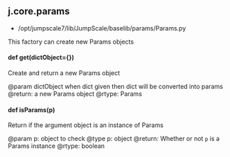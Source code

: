 ## j.core.params

- /opt/jumpscale7/lib/JumpScale/baselib/params/Params.py

This factory can create new Params objects

#### def get(dictObject=\{\}) 

Create and return a new Params object

@param dictObject when dict given then dict will be converted into params
@return: a new Params object
@rtype: Params

#### def isParams(p) 

Return if the argument object is an instance of Params

@param p: object to check
@type p: object
@return: Whether or not `p` is a Params instance
@rtype: boolean

